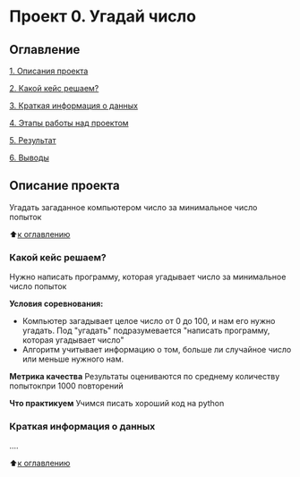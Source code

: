 # Проект 0. Угадай число

## Оглавление
[1. Описания проекта](https://github.com/EvgeniyXO/desktop/blob/main/project_0/README.MD#Описание-проекта)

[2. Какой кейс решаем?](https://github.com/EvgeniyXO/desktop/blob/main/project_0/README.MD#Какой-кейс-решаем)

[3. Краткая информация о данных](https://github.com/EvgeniyXO/desktop/blob/main/project_0/README.MD#Краткая-информация-о-данных)

[4. Этапы работы над проектом](https://github.com/EvgeniyXO/desktop/blob/main/project_0/README.MD#Этапы-работы-над-проектом)

[5. Результат](https://github.com/EvgeniyXO/desktop/blob/main/project_0/README.MD#Результат)

[6. Выводы](https://github.com/EvgeniyXO/desktop/blob/main/project_0/README.MD#Выводы)

## Описание проекта
Угадать загаданное компьютером число за минимальное число попыток

:arrow_up:[к оглавлению]()


### Какой кейс решаем?
Нужно написать программу, которая угадывает число за минимальное число попыток

**Условия соревнования:**
- Компьютер загадывает целое число от 0 до 100, и нам его нужно угадать. Под "угадать" подразумевается "написать программу, которая угадывает число"
- Алгоритм учитывает информацию о том, больше ли случайное число или меньше нужного нам.

**Метрика качества**
Результаты оцениваются по среднему количеству попытокпри 1000 повторений

**Что практикуем**
Учимся писать хороший код на python


### Краткая информация о данных
....

:arrow_up:[к оглавлению]()
